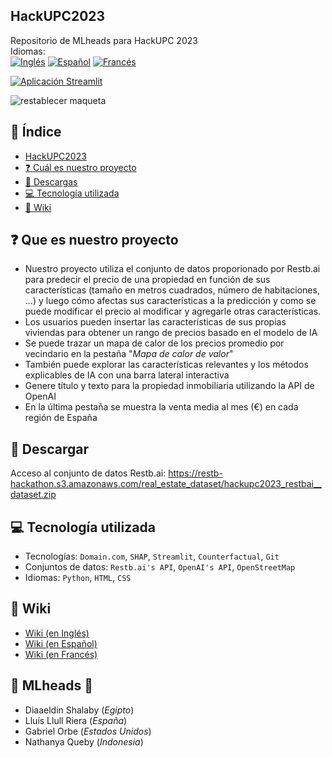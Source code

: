 ## HackUPC2023
Repositorio de MLheads para HackUPC 2023 <br/>
Idiomas: <br/>
[![Inglés](https://img.shields.io/badge/Inglés-🇬🇧-blue)](https://github.com/diaa-shalaby/HackUPC2023/blob/main/README.md)
[![Español](https://img.shields.io/badge/Español-🇪🇸-red)](https://github.com/diaa-shalaby/HackUPC2023/blob/main/languages/es/README.md)
[![Francés](https://img.shields.io/badge/Francés-🇫🇷-white)](https://github.com/diaa-shalaby/HackUPC2023/blob/main/languages/fr/README.md)

[![Aplicación Streamlit](https://static.streamlit.io/badges/streamlit_badge_black_red.svg)](https://mlheads.streamlit.app)

![restablecer maqueta](https://github.com/diaa-shalaby/HackUPC2023/assets/73829218/7741beae-e41d-44f1-9006-562e631340d6)

## :scroll: Índice
- [HackUPC2023](https://github.com/diaa-shalaby/HackUPC2023/blob/main/languages/es/README.md#hackupc2023)
- [:question: Cuál es nuestro proyecto](https://github.com/diaa-shalaby/HackUPC2023/blob/main/languages/es/README.md#question-cu%C3%A1l-es-nuestro-proyecto)
- [:page_facing_up: Descargas](https://github.com/diaa-shalaby/HackUPC2023/blob/main/languages/es/README.md#page_facing_up-descargar)
- [:computer: Tecnología utilizada](https://github.com/diaa-shalaby/HackUPC2023/blob/main/languages/es/README.md#computer-tecnolog%C3%ADa-utilizada)
- [:dart: Wiki](https://github.com/diaa-shalaby/HackUPC2023/blob/main/languages/es/README.md#dart-wiki)

## :question: Que es nuestro proyecto
- Nuestro proyecto utiliza el conjunto de datos proporionado por Restb.ai para predecir el precio de una propiedad en función de sus características (tamaño en metros cuadrados, número de habitaciones, ...) y luego cómo  afectas sus características a la predicción y como se puede modificar el precio al modificar y agregarle otras características.
- Los usuarios pueden insertar las características de sus propias viviendas para obtener un rango de precios basado en el modelo de IA
- Se puede trazar un mapa de calor de los precios promedio por vecindario en la pestaña "_Mapa de calor de valor_"
- También puede explorar las características relevantes y los métodos explicables de IA con una barra lateral interactiva
- Genere título y texto para la propiedad inmobiliaria utilizando la API de OpenAI
- En la última pestaña se muestra la venta media al mes (€) en cada región de España

## :page_facing_up: Descargar
Acceso al conjunto de datos Restb.ai: https://restb-hackathon.s3.amazonaws.com/real_estate_dataset/hackupc2023_restbai__dataset.zip

## :computer: Tecnología utilizada
- Tecnologías: `Domain.com`, `SHAP`, `Streamlit`, `Counterfactual`, `Git`
- Conjuntos de datos: `Restb.ai's API`, `OpenAI's API`, `OpenStreetMap`
- Idiomas: `Python`, `HTML`, `CSS`

## :dart: Wiki
- [Wiki (en Inglés)](https://github.com/diaa-shalaby/HackUPC2023/wiki/Wiki-(in-English)#documentation-on-technologies-used)
- [Wiki (en Español)](https://github.com/diaa-shalaby/HackUPC2023/wiki/Wiki-(en-Espa%C3%B1ol)#documentaci%C3%B3n-sobre-tecnolog%C3%ADas-utilizadas)
- [Wiki (en Francés)](https://github.com/diaa-shalaby/HackUPC2023/wiki/Wiki-(en-Fran%C3%A7ais)#documentation-sur-les-technologies-utilis%C3%A9es)

## 🤗 MLheads 🤯
- Diaaeldin Shalaby (_Egipto_)
- Lluís Llull Riera (_España_)
- Gabriel Orbe (_Estados Unidos_)
- Nathanya Queby (_Indonesia_)